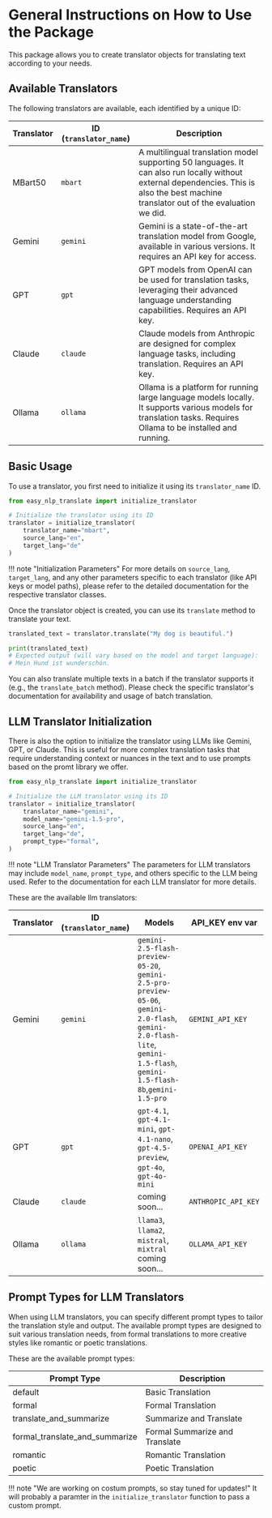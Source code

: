 # General Instructions on How to Use the Package

This package allows you to create translator objects for translating text according to your needs.

## Available Translators

The following translators are available, each identified by a unique ID:

| Translator | ID (`translator_name`) | Description                                                                                                |
|------------|------------------------|------------------------------------------------------------------------------------------------------------|
| MBart50    | `mbart`                | A multilingual translation model supporting 50 languages. It can also run locally without external dependencies. This is also the best machine translator out of the evaluation we did.|
| Gemini     | `gemini`               | Gemini is a state-of-the-art translation model from Google, available in various versions. It requires an API key for access. |
| GPT        | `gpt`                  | GPT models from OpenAI can be used for translation tasks, leveraging their advanced language understanding capabilities. Requires an API key. |
| Claude     | `claude`               | Claude models from Anthropic are designed for complex language tasks, including translation. Requires an API key. |
| Ollama     | `ollama`               | Ollama is a platform for running large language models locally. It supports various models for translation tasks. Requires Ollama to be installed and running. |

## Basic Usage

To use a translator, you first need to initialize it using its `translator_name` ID.

```python title="Initialize the Translator"
from easy_nlp_translate import initialize_translator

# Initialize the translator using its ID
translator = initialize_translator(
    translator_name="mbart", 
    source_lang="en", 
    target_lang="de"
)
```

!!! note "Initialization Parameters"
    For more details on `source_lang`, `target_lang`, and any other parameters specific to each translator (like API keys or model paths), please refer to the detailed documentation for the respective translator classes.

Once the translator object is created, you can use its `translate` method to translate your text.

```python title="Translating Text"
translated_text = translator.translate("My dog is beautiful.")

print(translated_text)
# Expected output (will vary based on the model and target language):
# Mein Hund ist wunderschön.
```

You can also translate multiple texts in a batch if the translator supports it (e.g., the `translate_batch` method). Please check the specific translator's documentation for availability and usage of batch translation.

## LLM Translator Initialization

There is also the option to initialize the translator using LLMs like Gemini, GPT, or Claude. This is useful for more complex translation tasks that require understanding context or nuances in the text and to use prompts based on the promt library we offer.

```python title="Initialize LLM Translator"
from easy_nlp_translate import initialize_translator

# Initialize the LLM translator using its ID
translator = initialize_translator(
    translator_name="gemini", 
    model_name="gemini-1.5-pro",
    source_lang="en", 
    target_lang="de",
    prompt_type="formal",
)
```

!!! note "LLM Translator Parameters"
    The parameters for LLM translators may include `model_name`, `prompt_type`, and others specific to the LLM being used. Refer to the documentation for each LLM translator for more details.


These are the available llm translators:

| Translator | ID (`translator_name`) | Models | API_KEY env var |
|------------|------------------------|--------|-------------------|
| Gemini     | `gemini`               | `gemini-2.5-flash-preview-05-20`, `gemini-2.5-pro-preview-05-06`, `gemini-2.0-flash`, `gemini-2.0-flash-lite`, `gemini-1.5-flash`, `gemini-1.5-flash-8b`,`gemini-1.5-pro`| `GEMINI_API_KEY` |
| GPT        | `gpt`                  | `gpt-4.1`, `gpt-4.1-mini`, `gpt-4.1-nano`, `gpt-4.5-preview`, `gpt-4o`, `gpt-4o-mini` | `OPENAI_API_KEY`|
| Claude     | `claude`               | coming soon... | `ANTHROPIC_API_KEY`|
| Ollama     | `ollama`               | `llama3`, `llama2`, `mistral`, `mixtral` coming soon... | `OLLAMA_API_KEY`|

## Prompt Types for LLM Translators

When using LLM translators, you can specify different prompt types to tailor the translation style and output. The available prompt types are designed to suit various translation needs, from formal translations to more creative styles like romantic or poetic translations.

These are the available prompt types:

| Prompt Type                      | Description                      |
|----------------------------------|----------------------------------|
| default                          | Basic Translation                |
| formal                           | Formal Translation               |
| translate_and_summarize          | Summarize and Translate          |
| formal_translate_and_summarize | Formal Summarize and Translate   |
| romantic                         | Romantic Translation             |
| poetic                           | Poetic Translation               |

!!! note "We are working on costum prompts, so stay tuned for updates!"
    It will probably a paramter in the `initialize_translator` function to pass a custom prompt.
